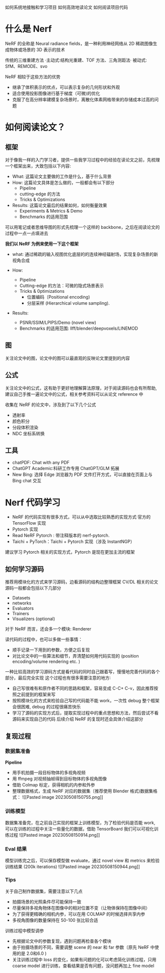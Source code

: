 如何系统地接触和学习项目
如何高效地读论文
如何阅读项目代码
# 什么是 Nerf

NeRF 的全称是 Neural radiance fields，是一种利用神经网络从 2D 稀疏图像生成物体或场景的 3D 表示的技术

传统的三维重建方法
·主动式∶结构光重建、TOF 方法、三角测距法·
被动式: SfM、REMODE、svo

NeRF 相较于这些方法的优势
- 继承了体积表示的优点，可以表示复杂的几何形状和外观
- 适合使用投影图像进行基于梯度（可微)的优化
- 克服了在高分辨率建模复杂场景时，离散化体素网格带来的存储成本过高的问题

# 如何阅读论文？
## 框架
对于像我一样的入门学习者，提供一些我学习过程中的经验在读论文之前，先梳理一个框架出来，大致包括以下内容:

- What: 这篇论文主要做的工作是什么，基于什么背景
- How: 这篇论文具体是怎么做的，一般都会有以下部分
    - Pipeline
    - cutting-edge 的方法
    - Tricks & Optimizations
- Results: 这篇论文最后的结果如何，如何衡量效果 
    - Experiments & Metrics & Demo
    - Benchmarks 的适用范围

可以用笔记或者思维导图的形式先梳理一个这样的 backbone，之后在阅读论文的过程中一点一点填进去

**我们以 NeRF 为例来使用一下这个框架**
- what:
通过稀疏的输入视图优化底层的的连续神经辐射场，实现复杂场景的新视角合成
- How:
    - Pipeline
    - Cutting-edge 的方法︰可微的隐式场景表示 
    - Tricks & 0ptimizations
        - 位置编码〔Positional encoding)
        - 分层采样 (Hierarchical volume sampling).

 - Results:
     - PSNR/SSIM/LPIPS/Demo (novel view)
     - Benchmarks 的适用范围: llff/blender/deepvoxels/LINEMOD

## 图
关注论文中的图，论文中的图可以最直观的反映论文里提到的内容
## 公式
关注论文中的公式，这有助于更好地理解算法原理，对于阅读源码也会有所帮助, 建议自己手推一遍论文中的公式，相关参考资料可以从论文 reference 中

收集在 NeRF 的论文中，涉及到了以下几个公式
- 透射率
- 颜色积分
- 分段体积渲染
- NDC 坐标系转换
## 工具
- chatPDF: Chat with any PDF
- ChatGPT Academic∶科研工作专用 ChatGPT/GLM 拓展
- New Bing: 选择 Edge 浏览器为 PDF 文件打开方式，可以直接在页面上与 Bing chat 交互

# Nerf 代码学习
- NeRF 的代码实现有很多方式，可以从中选取比较熟悉的实现方式·官方的 TensorFlow 实现
- Pytorch 实现
- Read NeRF Pytorch : 带注释版本的 nerf-pytorch. 
- Taichi + PyTorch：Taichi + Pytorch 实现（涉及 InstantNGP）

建议学习 Pytorch 相关的实现方式，Pytorch 是现在更加主流的框架

## 如何学习源码
推荐用模块化的方式来学习源码，边看源码的结构边整理框架 CV/DL 相关的论文源码一般都会包括以下几部分
- Datasets
- networks
- Evaluators
- Trainers
- Visualizers (optional)

对于 NeRF 而言，还会多一个模块: Renderer 

读代码的过程中，也可以多做一些事情：
- 顺手记录一下用到的参数，方便之后复现
- 对比论文中的一些算法和细节，弄清楚如何用代码实现的 (position encoding/volume rendering etc. )

一种比较高效的学习源码方式是看代码的同时自己跟着写，慢慢地完善代码的各个部分，最后完全实现
这个过程也有很多需要注意的地方∶
- 自己写很难有和原作者不同的思路和框架，容易变成 C-C+ C-v，因此推荐按照之前提到的框架来写
- 按照模块化的方式来检验自己写的代码能不能 work，一次性 debug 整个框架会很困难, debug 的过程很痛苦快乐
- 学习了源码的实现方式后，提取实现过程中的重点思想和方法，然后尝试不看源码来实现自己的代码
后续介绍 NeRF 的复现时还会具体介绍这部分

## 复现过程
### 数据集准备
**Pipeline**
- 用手机拍摄一段目标物体的多视角视频
- 用 ffmpeg 对视频抽帧得到目标物体的多视角图像
- 借助 Colmap 标定，获得相机的内参和外参
- 整理数据格式，生成 NeRF 对应的数据集〔推荐使用 Blender 格式)数据集格式：
![[Pasted image 20230508150755.png]]

### 训练模型
数据集准备完，在之前自己实现的框架上训练模型，为了检验代码是否能 work, 可以在训练的过程中关注一些量化的数据，借助 TensorBoard 我们可以可视化训练过程
![[Pasted image 20230508150914.png]]

### Eval 结果
模型训练完之后，可以保存模型做 evaluate，通过 novel view 和 metrics 来检验训练结果 (200k iterations)
![[Pasted image 20230508150944.png]]

### Tips
关于自己制作数据集，需要注意以下几点
- 拍摄场景的光照条件尽可能保持一致
- 尽量保持多视角物体在图像中的相对位置不变（让物体保持在图像中间）
- 为了获得更精确的相机内参，可以在用 COLMAP 的时候选择共享内参
- 多视角图像的数量保持在 50-100 张比较合适

训练过程中模型调参
- 先根据论文中的参数复现，遇到问题再检查各个模块
- 由于拍摄场景的不同，需要调整 scene 的 near 和 far 参数〔原先 NeRF 中使用的是 2.0和6.0 )
- 关注训练过程中 loss 的变化，如果有问题的化可以考虑简化训练过程，只用 coarse model 进行训练，查看结果是否有问题，没问题再加上 fine model

